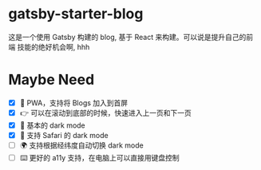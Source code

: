 # gatsby-starter-blog

这是一个使用 Gatsby 构建的 blog, 基于 React 来构建。可以说是提升自己的前端
技能的绝好机会啊, hhh

# Maybe Need

- [x] 📱 PWA，支持将 Blogs 加入到首屏
- [x] 👉 可以在滚动到底部的时候，快速进入上一页和下一页
- [x] 🌚 基本的 dark mode
- [x] 🧭 支持 Safari 的 dark mode
- [ ] 🌍 支持根据经纬度自动切换 dark mode
- [ ] ⌨️ 更好的 a11y 支持，在电脑上可以直接用键盘控制
